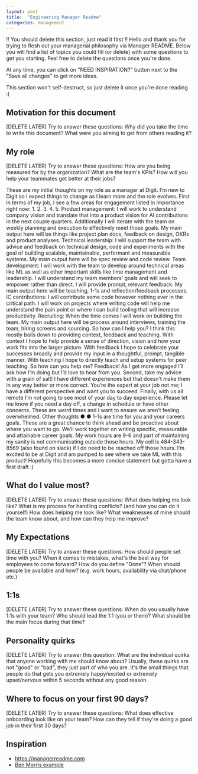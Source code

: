 ```yaml
---
layout: post
title:  "Engineering Manager Readme"
categories: management
---
```


!! You should delete this section, just read it first !!
Hello and thank you for trying to flesh out your managerial philosophy via Manager README. Below you will find a list of topics you could fill (or delete) with some questions to get you starting. Feel free to delete the questions once you're done.

At any time, you can click on "NEED INSPIRATION?" button next to the "Save all changes" to get more ideas.

This section won't self-destruct, so just delete it once you're done reading :) 

## Motivation for this document
[DELETE LATER]  Try to answer these questions: Why did you take the time to write this document?  What were you aiming to get from others reading it?

## My role
[DELETE LATER]  Try to answer these questions: How are you being measured for by the organization? What are the team's KPIs? How will you help your teammates get better at their jobs? 

These are my initial thoughts on my role as a manager at Digit. I’m new to Digit so I expect things to change as I learn more
and the role evolves.
First in terms of my job, I see a few areas for engagement listed in importance right now:
1.
2.
3.
4.
5.
Product management: I will work to understand company vision and translate that into a product vision for AI
contributions in the next couple quarters. Additionally I will iterate with the team on weekly planning and execution to
effectively meet those goals. My main output here will be things like project plan docs, feedback on design, OKRs and
product analyses.
Technical leadership: I will support the team with advice and feedback on technical design, code and experiments with
the goal of building scalable, maintainable, performant and measurable systems. My main output here will be spec
review and code review.
Team development: I will work with the team to develop around technical areas like ML as well as other important skills
like time management and leadership. I will understand my team members’ goals and will seek to empower rather than
direct. I will provide prompt, relevant feedback. My main output here will be teaching, 1-1s and reflection/feedback
processes.
IC contributions: I will contribute some code however nothing ever in the critical path. I will work on projects where
writing code will help me understand the pain point or where I can build tooling that will increase productivity.
Recruiting: When the time comes I will work on building the team. My main output here will be process around
interviews, training the team, hiring screens and sourcing.
So how can I help you? I think this mostly boils down to providing context, feedback and teaching. With context I hope to help
provide a sense of direction, vision and how your work fits into the larger picture. With feedback I hope to celebrate your
successes broadly and provide my input in a thoughtful, prompt, tangible manner. With teaching I hope to directly teach and
setup systems for peer teaching.
So how can you help me? Feedback! As I get more engaged I’ll ask how I’m doing but I’d love to hear from you. Second, take
my advice with a grain of salt! I have different experiences but that doesn’t make them in any way better or more correct.
You’re the expert at your job not me; I have a different perspective and want you to succeed. Finally, with us all remote I’m not
going to see most of your day to day experience. Please let me know if you need a day off, a change in schedule or have
other concerns. These are weird times and I want to ensure we aren’t feeling overwhelmed.
Other thoughts
●
●
1-1s are time for you and your careers goals. These are a great chance to think ahead and be proactive about where
you want to go. We’ll work together on writing specific, measurable and attainable career goals.
My work hours are 9-6 and part of maintaining my sanity is not communicating outside those hours. My cell is 484-343-
8569 (also found on slack) if I do need to be reached off those hours.
I’m excited to be at Digit and am pumped to see where we take ML with this product!
Hopefully this becomes a more concise statement but gotta have a first draft :)

## What do I value most?
[DELETE LATER] Try to answer these questions: What does helping me look like?  What is my process for handling conflicts? (and how you can do it yourself) How does helping me look like?  What weaknesses of mine should the team know about, and how can they help me improve?

## My Expectations
[DELETE LATER] Try to answer these questions: How should people set time with you? When it comes to mistakes, what's the best way for employees to come forward? How do you define "Done"? When should people be available and how? (e.g. work hours, availability via chat/phone etc.)

## 1:1s
[DELETE LATER]  Try to answer these questions: When do you usually have 1:1s with your team? Who should lead the 1:1 (you or them)? What should be the main focus during that time?

## Personality quirks
[DELETE LATER]  Try to answer this question: What are the individual quirks that anyone working with me should know about? Usually, these quirks are not "good" or "bad", they just part of who you are. It's the small things that people do that gets you extremely happy/excited or extremely upset/nervous within 5 seconds without any good reason.

## Where to focus on your first 90 days?
[DELETE LATER]  Try to answer these questions: What does effective onboarding look like on your team? How can they tell if they're doing a good job in their first 30 days? 

## Inspiration

- https://managerreadme.com
- [Ben Morris example](https://docs.google.com/presentation/d/1LGL7fh5zWx8XqHRBra51LcMIHCUluqrdXZ_-XBTXqlg/edit#slide=id.g23dc7fe4e1_2_85)
